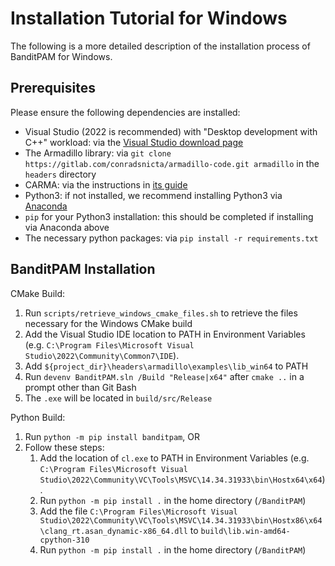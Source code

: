 # Installation Tutorial for Windows

The following is a more detailed description of the installation process of BanditPAM for Windows.
 
## Prerequisites
Please ensure the following dependencies are installed:
 - Visual Studio (2022 is recommended) with "Desktop development with C++" workload: via the [Visual Studio download page](https://visualstudio.microsoft.com/vs/)
 - The Armadillo library: via `git clone https://gitlab.com/conradsnicta/armadillo-code.git armadillo` in the `headers` directory
 - CARMA: via the instructions in [its guide](https://github.com/RUrlus/carma#installation)
 - Python3: if not installed, we recommend installing Python3 via [Anaconda](https://www.anaconda.com/products/individual)
 - `pip` for your Python3 installation: this should be completed if installing via Anaconda above
 - The necessary python packages: via `pip install -r requirements.txt`

## BanditPAM Installation

CMake Build:

1) Run `scripts/retrieve_windows_cmake_files.sh` to retrieve the files necessary for the Windows CMake build
2) Add the Visual Studio IDE location to PATH in Environment Variables (e.g. `C:\Program Files\Microsoft Visual Studio\2022\Community\Common7\IDE`).
3) Add `${project_dir}\headers\armadillo\examples\lib_win64` to PATH 
4) Run `devenv BanditPAM.sln /Build "Release|x64"` after `cmake ..` in a prompt other than Git Bash
5) The `.exe` will be located in `build/src/Release`

Python Build:
1) Run `python -m pip install banditpam`, OR
2) Follow these steps:
   1) Add the location of `cl.exe` to PATH in Environment Variables (e.g. `C:\Program Files\Microsoft Visual Studio\2022\Community\VC\Tools\MSVC\14.34.31933\bin\Hostx64\x64`).
   2) Run `python -m pip install .` in the home directory (`/BanditPAM`)
   2) Add the file `C:\Program Files\Microsoft Visual Studio\2022\Community\VC\Tools\MSVC\14.34.31933\bin\Hostx86\x64\clang_rt.asan_dynamic-x86_64.dll` to `build\lib.win-amd64-cpython-310`
   3) Run `python -m pip install .` in the home directory (`/BanditPAM`)